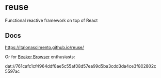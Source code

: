 # reuse

Functional reactive framework on top of React

## Docs

https://italonascimento.github.io/reuse/

Or for [Beaker Browser](https://beakerbrowser.com) enthusiasts:

dat://761cafc1cf4964ddf8ae5c55af08d57ea99d5ba3cdd3da4ce3f802802c5597ac
